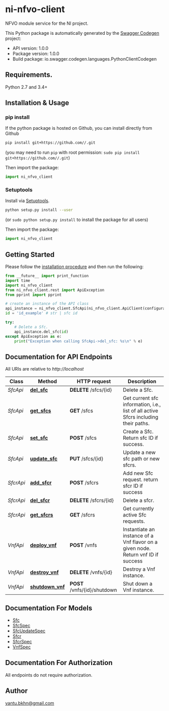 # ni-nfvo-client
NFVO module service for the NI project.

This Python package is automatically generated by the [Swagger Codegen](https://github.com/swagger-api/swagger-codegen) project:

- API version: 1.0.0
- Package version: 1.0.0
- Build package: io.swagger.codegen.languages.PythonClientCodegen

## Requirements.

Python 2.7 and 3.4+

## Installation & Usage
### pip install

If the python package is hosted on Github, you can install directly from Github

```sh
pip install git+https://github.com//.git
```
(you may need to run `pip` with root permission: `sudo pip install git+https://github.com//.git`)

Then import the package:
```python
import ni_nfvo_client 
```

### Setuptools

Install via [Setuptools](http://pypi.python.org/pypi/setuptools).

```sh
python setup.py install --user
```
(or `sudo python setup.py install` to install the package for all users)

Then import the package:
```python
import ni_nfvo_client
```

## Getting Started

Please follow the [installation procedure](#installation--usage) and then run the following:

```python
from __future__ import print_function
import time
import ni_nfvo_client
from ni_nfvo_client.rest import ApiException
from pprint import pprint

# create an instance of the API class
api_instance = ni_nfvo_client.SfcApi(ni_nfvo_client.ApiClient(configuration))
id = 'id_example' # str | sfc id

try:
    # Delete a Sfc.
    api_instance.del_sfc(id)
except ApiException as e:
    print("Exception when calling SfcApi->del_sfc: %s\n" % e)

```

## Documentation for API Endpoints

All URIs are relative to *http://localhost*

Class | Method | HTTP request | Description
------------ | ------------- | ------------- | -------------
*SfcApi* | [**del_sfc**](docs/SfcApi.md#del_sfc) | **DELETE** /sfcs/{id} | Delete a Sfc.
*SfcApi* | [**get_sfcs**](docs/SfcApi.md#get_sfcs) | **GET** /sfcs | Get current sfc information, i.e., list of all active Sfcrs including their paths.
*SfcApi* | [**set_sfc**](docs/SfcApi.md#set_sfc) | **POST** /sfcs | Create a Sfc. Return sfc ID if success.
*SfcApi* | [**update_sfc**](docs/SfcApi.md#update_sfc) | **PUT** /sfcs/{id} | Update a new sfc path or new sfcrs.
*SfcrApi* | [**add_sfcr**](docs/SfcrApi.md#add_sfcr) | **POST** /sfcrs | Add new Sfc request. return sfcr ID if success
*SfcrApi* | [**del_sfcr**](docs/SfcrApi.md#del_sfcr) | **DELETE** /sfcrs/{id} | Delete a sfcr.
*SfcrApi* | [**get_sfcrs**](docs/SfcrApi.md#get_sfcrs) | **GET** /sfcrs | Get currently active Sfc requests.
*VnfApi* | [**deploy_vnf**](docs/VnfApi.md#deploy_vnf) | **POST** /vnfs | Instantiate an instance of a Vnf flavor on a given node. Return vnf ID if success
*VnfApi* | [**destroy_vnf**](docs/VnfApi.md#destroy_vnf) | **DELETE** /vnfs/{id} | Destroy a Vnf instance.
*VnfApi* | [**shutdown_vnf**](docs/VnfApi.md#shutdown_vnf) | **POST** /vnfs/{id}/shutdown | Shut down a Vnf instance.


## Documentation For Models

 - [Sfc](docs/Sfc.md)
 - [SfcSpec](docs/SfcSpec.md)
 - [SfcUpdateSpec](docs/SfcUpdateSpec.md)
 - [Sfcr](docs/Sfcr.md)
 - [SfcrSpec](docs/SfcrSpec.md)
 - [VnfSpec](docs/VnfSpec.md)


## Documentation For Authorization

 All endpoints do not require authorization.


## Author

vantu.bkhn@gmail.com

